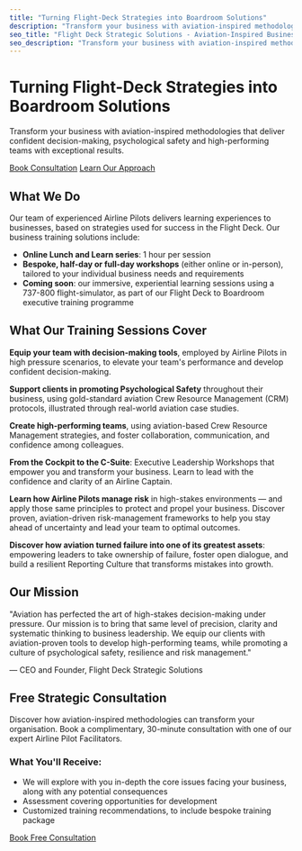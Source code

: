 ```yaml
---
title: "Turning Flight-Deck Strategies into Boardroom Solutions"
description: "Transform your business with aviation-inspired methodologies that deliver confident decision-making, psychological safety and high-performing teams with exceptional results."
seo_title: "Flight Deck Strategic Solutions - Aviation-Inspired Business Training"
seo_description: "Transform your business with aviation-inspired methodologies. Expert airline pilot facilitators deliver training in decision-making, psychological safety, and team performance."
---
```


# Turning Flight-Deck Strategies into Boardroom Solutions

Transform your business with aviation-inspired methodologies that deliver confident decision-making, psychological safety and high-performing teams with exceptional results.

[Book Consultation](/contact) [Learn Our Approach](/services)

## What We Do

Our team of experienced Airline Pilots delivers learning experiences to businesses, based on strategies used for success in the Flight Deck. Our business training solutions include:

- **Online Lunch and Learn series**: 1 hour per session
- **Bespoke, half-day or full-day workshops** (either online or in-person), tailored to your individual business needs and requirements
- **Coming soon**: our immersive, experiential learning sessions using a 737-800 flight-simulator, as part of our Flight Deck to Boardroom executive training programme

## What Our Training Sessions Cover

**Equip your team with decision-making tools**, employed by Airline Pilots in high pressure scenarios, to elevate your team's performance and develop confident decision-making.

**Support clients in promoting Psychological Safety** throughout their business, using gold-standard aviation Crew Resource Management (CRM) protocols, illustrated through real-world aviation case studies.

**Create high-performing teams**, using aviation-based Crew Resource Management strategies, and foster collaboration, communication, and confidence among colleagues.

**From the Cockpit to the C-Suite**: Executive Leadership Workshops that empower you and transform your business. Learn to lead with the confidence and clarity of an Airline Captain.

**Learn how Airline Pilots manage risk** in high-stakes environments — and apply those same principles to protect and propel your business. Discover proven, aviation-driven risk-management frameworks to help you stay ahead of uncertainty and lead your team to optimal outcomes.

**Discover how aviation turned failure into one of its greatest assets**: empowering leaders to take ownership of failure, foster open dialogue, and build a resilient Reporting Culture that transforms mistakes into growth.

## Our Mission

"Aviation has perfected the art of high-stakes decision-making under pressure. Our mission is to bring that same level of precision, clarity and systematic thinking to business leadership. We equip our clients with aviation-proven tools to develop high-performing teams, while promoting a culture of psychological safety, resilience and risk management."

— CEO and Founder, Flight Deck Strategic Solutions

## Free Strategic Consultation

Discover how aviation-inspired methodologies can transform your organisation. Book a complimentary, 30-minute consultation with one of our expert Airline Pilot Facilitators.

### What You'll Receive:

- We will explore with you in-depth the core issues facing your business, along with any potential consequences
- Assessment covering opportunities for development
- Customized training recommendations, to include bespoke training package

[Book Free Consultation](/contact)
